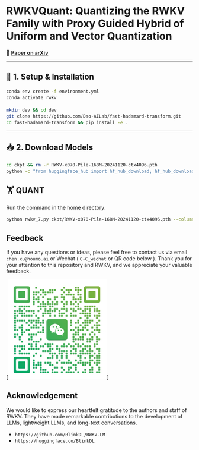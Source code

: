 # RWKVQuant: Quantizing the RWKV Family with Proxy Guided Hybrid of Uniform and Vector Quantization

📄 [**Paper on arXiv**](https://arxiv.org/abs/2505.03803)

---

## 🧱 1. Setup & Installation

```bash
conda env create -f environment.yml
conda activate rwkv

mkdir dev && cd dev
git clone https://github.com/Dao-AILab/fast-hadamard-transform.git
cd fast-hadamard-transform && pip install -e .

```

---

## 📥 2. Download Models

```bash
cd ckpt && rm -r RWKV-x070-Pile-168M-20241120-ctx4096.pth
python -c "from huggingface_hub import hf_hub_download; hf_hub_download(repo_id='BlinkDL/rwkv-7-pile', filename='RWKV-x070-Pile-168M-20241120-ctx4096.pth', local_dir='.')"
```

## 🏋️ QUANT
Run the command in the home directory:
```bash
python rwkv_7.py ckpt/RWKV-x070-Pile-168M-20241120-ctx4096.pth --columns-per-group 32 --use-vq --kmeans-iters 100 --kmeans-init-method mahalanobis --hessian-weighted-lookups --include-m-step --wbits 3 --vq-dim 1 --groupsize 64 --use_incoherent --incoherent_param 8 --codebook-bitwidth 8 --svd-rank 0.5 --reset_vq --mq_mse --mask_q --quant_mul --quant_conv
```

## Feedback
If you have any questions or ideas, please feel free to contact us via email `chen.xu@houmo.ai` or Wechat ( `C-C_wechat` or QR code below ). Thank you for your attention to this repository and RWKV, and we appreciate your valuable feedback.

[![Wechat](docs/wechat.png)]


## Acknowledgement
We would like to express our heartfelt gratitude to the authors and staff of RWKV. They have made remarkable contributions to the development of LLMs, lightweight LLMs, and long-text conversations. 
* `https://github.com/BlinkDL/RWKV-LM` 
* `https://huggingface.co/BlinkDL`